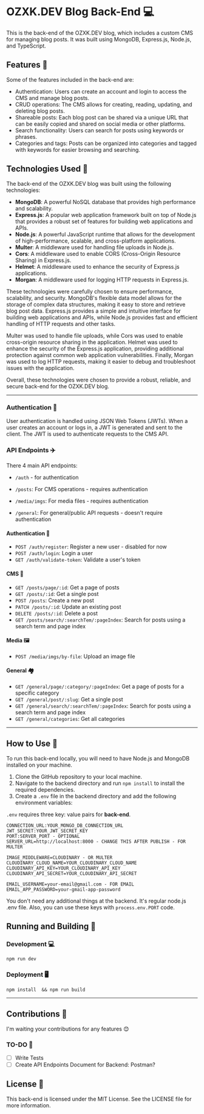 # OZXK.DEV Blog Back-End 💻

This is the back-end of the OZXK.DEV blog, which includes a custom CMS for managing blog posts. It was built using MongoDB, Express.js, Node.js, and TypeScript.

## Features 🌟

Some of the features included in the back-end are:

- Authentication: Users can create an account and login to access the CMS and manage blog posts.
- CRUD operations: The CMS allows for creating, reading, updating, and deleting blog posts.
- Shareable posts: Each blog post can be shared via a unique URL that can be easily copied and shared on social media or other platforms.
- Search functionality: Users can search for posts using keywords or phrases.
- Categories and tags: Posts can be organized into categories and tagged with keywords for easier browsing and searching.

## Technologies Used 💫

The back-end of the OZXK.DEV blog was built using the following technologies:

- **MongoDB**: A powerful NoSQL database that provides high performance and scalability.
- **Express.js**: A popular web application framework built on top of Node.js that provides a robust set of features for building web applications and APIs.
- **Node.js**: A powerful JavaScript runtime that allows for the development of high-performance, scalable, and cross-platform applications.
- **Multer**: A middleware used for handling file uploads in Node.js.
- **Cors**: A middleware used to enable CORS (Cross-Origin Resource Sharing) in Express.js.
- **Helmet**: A middleware used to enhance the security of Express.js applications.
- **Morgan**: A middleware used for logging HTTP requests in Express.js.

These technologies were carefully chosen to ensure performance, scalability, and security. MongoDB's flexible data model allows for the storage of complex data structures, making it easy to store and retrieve blog post data. Express.js provides a simple and intuitive interface for building web applications and APIs, while Node.js provides fast and efficient handling of HTTP requests and other tasks.

Multer was used to handle file uploads, while Cors was used to enable cross-origin resource sharing in the application. Helmet was used to enhance the security of the Express.js application, providing additional protection against common web application vulnerabilities. Finally, Morgan was used to log HTTP requests, making it easier to debug and troubleshoot issues with the application.

Overall, these technologies were chosen to provide a robust, reliable, and secure back-end for the OZXK.DEV blog.

<hr>

### Authentication 🔐

User authentication is handled using JSON Web Tokens (JWTs). When a user creates an account or logs in, a JWT is generated and sent to the client. The JWT is used to authenticate requests to the CMS API.

### API Endpoints ✈️

There 4 main API endpoints:

- `/auth` - for authentication

- `/posts`: For CMS operations - requires authentication
- `/media/imgs`: For media files - requires authentication
- `/general`: For general/public API requests - doesn't require authentication

#### Authentication 🔐

- `POST /auth/register`: Register a new user - disabled for now
- `POST /auth/login`: Login a user
- `GET /auth/validate-token`: Validate a user's token

#### CMS 📖

- `GET /posts/page/:id`: Get a page of posts
- `GET /posts/:id`: Get a single post
- `POST /posts`: Create a new post
- `PATCH /posts/:id`: Update an existing post
- `DELETE /posts/:id`: Delete a post
- `GET /posts/search/:searchTem/:pageIndex`: Search for posts using a search term and page index

#### Media 🖼️

- `POST /media/imgs/by-file`: Upload an image file

#### General 🏘️

- `GET /general/page/:category/:pageIndex`: Get a page of posts for a specific category
- `GET /general/post/:slug`: Get a single post
- `GET /general/search/:searchTem/:pageIndex`: Search for posts using a search term and page index
- `GET /general/categories`: Get all categories

<hr>

## How to Use 📝

To run this back-end locally, you will need to have Node.js and MongoDB installed on your machine.

1. Clone the GitHub repository to your local machine.
2. Navigate to the backend directory and run `npm install` to install the required dependencies.
3. Create a `.env` file in the backend directory and add the following environment variables:

`.env` requires three key: value pairs for **back-end**.

```.env
CONNECTION_URL:YOUR_MONGO_DB_CONNECTION_URL
JWT_SECRET:YOUR_JWT_SECRET_KEY
PORT:SERVER_PORT - OPTIONAL
SERVER_URL=http://localhost:8000 - CHANGE THIS AFTER PUBLISH - FOR MULTER

IMAGE_MIDDLEWARE=CLOUDINARY - OR MULTER
CLOUDINARY_CLOUD_NAME=YOUR_CLOUDINARY_CLOUD_NAME
CLOUDINARY_API_KEY=YOUR_CLOUDINARY_API_KEY
CLOUDINARY_API_SECRET=YOUR_CLOUDINARY_API_SECRET

EMAIL_USERNAME=your-email@gmail.com - FOR EMAIL
EMAIL_APP_PASSWORD=your-gmail-app-password
```

You don't need any additional things at the backend. It's regular node.js .env file. Also, you can use these keys with `process.env.PORT` code. <br>

## Running and Building 🎁

### Development 💻

`npm run dev` <br>

### Deployment 🖥️

`npm install  && npm run build` <br>

<hr>

## Contributions 👐

I'm waiting your contributions for any features 😊

### TO-DO 📝

- [ ] Write Tests
- [ ] Create API Endpoints Document for Backend: Postman?

## License 📜

This back-end is licensed under the MIT License. See the LICENSE file for more information.
